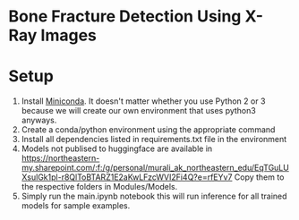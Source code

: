 # Bone Fracture Detection Using X-Ray Images

# Setup
1. Install [Miniconda](https://conda.io/miniconda.html). It doesn't matter whether you use Python 2 or 3 because we will create our own environment that uses python3 anyways.
2. Create a conda/python environment using the appropriate command
3. Install all dependencies listed in requirements.txt file in the environment
4. Models not publised to huggingface are available in https://northeastern-my.sharepoint.com/:f:/g/personal/murali_ak_northeastern_edu/EqTGuLUXsulGk1pl-r8QlToBTARZ1E2aKwLFzcWVI2Fi4Q?e=rfEYv7  Copy them to the respective folders in Modules/Models.
5. Simply run the main.ipynb notebook this will run inference for all trained models for sample examples.
